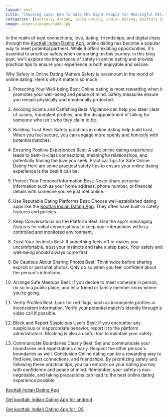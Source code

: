 ```yaml
---
layout: post
title: "Choosing Love: How to Date the Right People for Meaningful Relationships || Koottali Indian Dating App"
categories: [koottali, dating, india dating, indian dating, koottali dating app]
image: assets/images/had3.jpg
---
```



In the realm of best connections, love, dating, friendships, and digital chats through the [Koottali Indian Dating App](https://koottali.com/download), online dating has become a popular way to meet potential partners. While it offers exciting opportunities, it's essential to prioritize safety when embarking on this journey. In this blog post, we'll explore the importance of safety in online dating and provide practical tips to ensure your experience is both enjoyable and secure.

Why Safety in Online Dating Matters
Safety is paramount in the world of online dating. Here's why it matters so much:

1. Protecting Your Well-being
Best: Online dating is most rewarding when it promotes your well-being and peace of mind. Safety measures ensure you remain physically and emotionally protected.
2. Avoiding Scams and Catfishing
Best: Vigilance can help you steer clear of scams, fraudulent profiles, and the disappointment of falling for someone who isn't who they claim to be.
3. Building Trust
Best: Safety practices in online dating help build trust. When you feel secure, you can engage more openly and honestly with potential matches.
4. Ensuring Positive Experiences
Best: A safe online dating experience leads to best-in-class connections, meaningful relationships, and potentially finding the love you seek.
Practical Tips for Safe Online Dating
Here are some practical safety tips to ensure your online dating experience is the best it can be:

1. Protect Your Personal Information
Best: Never share personal information such as your home address, phone number, or financial details with someone you've just met online.
2. Use Reputable Dating Platforms
Best: Choose well-established dating apps like the [Koottali Indian Dating App](https://koottali.com/download). They often have built-in safety features and policies.
3. Keep Conversations on the Platform
Best: Use the app's messaging features for initial conversations to keep your interactions within a controlled and monitored environment.
4. Trust Your Instincts
Best: If something feels off or makes you uncomfortable, trust your instincts and take a step back. Your safety and well-being should always come first.
5. Be Cautious About Sharing Photos
Best: Think twice before sharing explicit or personal photos. Only do so when you feel confident about the person's intentions.
6. Arrange Safe Meetups
Best: If you decide to meet someone in person, do so in a public place, and let a friend or family member know where you're going.
7. Verify Profiles
Best: Look for red flags, such as incomplete profiles or inconsistent information. Verify your potential match's identity through a video call if possible.
8. Block and Report Suspicious Users
Best: If you encounter any suspicious or inappropriate behavior, report it to the platform administrators. Blocking is also a useful tool to maintain your safety.
9. Communicate Boundaries Clearly
Best: Set and communicate your boundaries and expectations clearly. Respect the other person's boundaries as well.
Conclusion
Online dating can be a rewarding way to find love, best connections, and friendships. By prioritizing safety and following these practical tips, you can embark on your dating journey with confidence and peace of mind. Remember, your safety is non-negotiable, and taking precautions can lead to the best online dating experience possible.

[Koottali Indian Dating App](https://koottali.com/download)

[Get koottali: Indian Dating App for android](https://play.google.com/store/apps/details?id=com.koottali.app&hl=en_IN&gl=US)

[Get koottali: Indian Dating App for iOS](https://apps.apple.com/us/app/koottali-connect-with-mallus/id6448742453)
